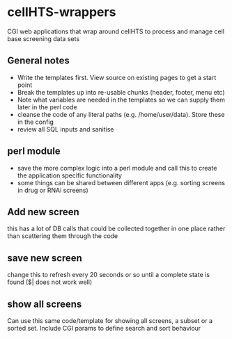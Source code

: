 # cellHTS-wrappers
CGI web applications that wrap around cellHTS to process and manage cell base screening data sets


## General notes 

* Write the templates first. View source on existing pages to get a start point
* Break the templates up into re-usable chunks (header, footer, menu etc)
* Note what variables are needed in the templates so we can supply them later in the perl code
* cleanse the code of any literal paths (e.g. /home/user/data). Store these in the config
* review all SQL inputs and sanitise

## perl module
* save the more complex logic into a perl module and call this to create the application specific functionality
* some things can be shared between different apps (e.g. sorting screens in drug or RNAi screens)

## Add new screen
this has a lot of DB calls that could be collected together in one place rather than scattering them through the code

## save new screen
change this to refresh every 20 seconds or so until a complete state is found ($| does not work well)


## show all screens
Can use this same code/template for showing all screens, a subset or a sorted set. Include CGI params to define search and sort behaviour







